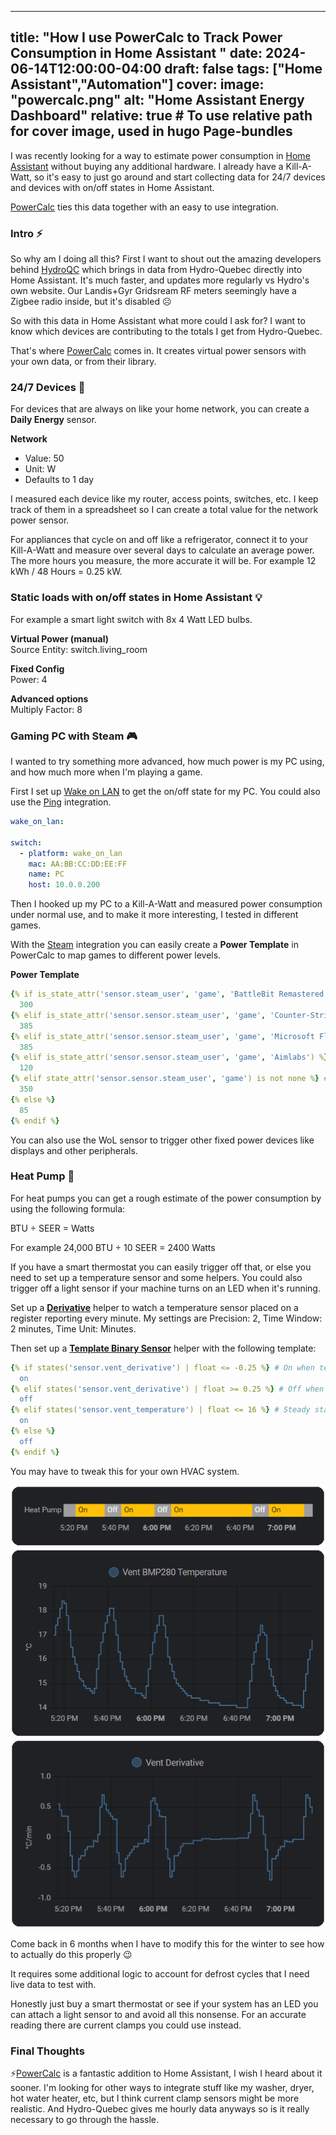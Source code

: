 
---
title: "How I use PowerCalc to Track Power Consumption in Home Assistant "
date: 2024-06-14T12:00:00-04:00
draft: false
tags: ["Home Assistant","Automation"]
cover:
    image: "powercalc.png"
    alt: "Home Assistant Energy Dashboard"
    relative: true # To use relative path for cover image, used in hugo Page-bundles
---

I was recently looking for a way to estimate power consumption in [Home Assistant](https://www.home-assistant.io/docs/energy/) without buying any additional hardware. I already have a Kill-A-Watt, so it's easy to just go around and start collecting data for 24/7 devices and devices with on/off states in Home Assistant.

[PowerCalc](https://github.com/bramstroker/homeassistant-powercalc) ties this data together with an easy to use integration.

### Intro ⚡

So why am I doing all this? First I want to shout out the amazing developers behind [HydroQC](https://hydroqc.ca/en/) which brings in data from Hydro-Quebec directly into Home Assistant. It's much faster, and updates more regularly vs Hydro's own website. Our Landis+Gyr Gridsream RF meters seemingly have a Zigbee radio inside, but it's disabled ☹️

So with this data in Home Assistant what more could I ask for? I want to know which devices are contributing to the totals I get from Hydro-Quebec. 

That's where [PowerCalc](https://github.com/bramstroker/homeassistant-powercalc) comes in. It creates virtual power sensors with your own data, or from their library.

### 24/7 Devices 🔌

For devices that are always on like your home network, you can create a **Daily Energy** sensor. 

**Network**
- Value: 50
- Unit: W
- Defaults to 1 day

I measured each device like my router, access points, switches, etc. I keep track of them in a spreadsheet so I can create a total value for the network power sensor.

For appliances that cycle on and off like a refrigerator, connect it to your Kill-A-Watt and measure over several days to calculate an average power. The more hours you measure, the more accurate it will be. For example 12 kWh / 48 Hours = 0.25 kW.

### Static loads with on/off states in Home Assistant 💡

For example a smart light switch with 8x 4 Watt LED bulbs.

**Virtual Power (manual)**\
Source Entity: switch.living_room

**Fixed Config**\
Power: 4

**Advanced options**\
Multiply Factor: 8

### Gaming PC with Steam 🎮

I wanted to try something more advanced, how much power is my PC using, and how much more when I'm playing a game.

First I set up [Wake on LAN](https://www.home-assistant.io/integrations/wake_on_lan/) to get the on/off state for my PC. You could also use the [Ping](https://www.home-assistant.io/integrations/ping/) integration.

```yaml
wake_on_lan:

switch:
  - platform: wake_on_lan
    mac: AA:BB:CC:DD:EE:FF
    name: PC
    host: 10.0.0.200
```

Then I hooked up my PC to a Kill-A-Watt and measured power consumption under normal use, and to make it more interesting, I tested in different games. 

With the [Steam](https://www.home-assistant.io/integrations/steam_online/) integration you can easily create a **Power Template** in PowerCalc to map games to different power levels.

**Power Template**

```yaml
{% if is_state_attr('sensor.steam_user', 'game', 'BattleBit Remastered') %}
  300
{% elif is_state_attr('sensor.sensor.steam_user', 'game', 'Counter-Strike 2') %}
  385
{% elif is_state_attr('sensor.sensor.steam_user', 'game', 'Microsoft Flight Simulator') %}
  385
{% elif is_state_attr('sensor.sensor.steam_user', 'game', 'Aimlabs') %}
  120
{% elif state_attr('sensor.sensor.steam_user', 'game') is not none %} # All other games
  350
{% else %}
  85
{% endif %}
```

You can also use the WoL sensor to trigger other fixed power devices like displays and other peripherals.

### Heat Pump 🥶

For heat pumps you can get a rough estimate of the power consumption by using the following formula:

BTU ÷ SEER = Watts

For example 24,000 BTU ÷ 10 SEER = 2400 Watts

If you have a smart thermostat you can easily trigger off that, or else you need to set up a temperature sensor and some helpers. You could also trigger off a light sensor if your machine turns on an LED when it's running.

Set up a [**Derivative**](https://www.home-assistant.io/integrations/derivative/) helper to watch a temperature sensor placed on a register reporting every minute. My settings are Precision: 2, Time Window: 2 minutes, Time Unit: Minutes.

Then set up a [**Template Binary Sensor**](https://www.home-assistant.io/integrations/template/) helper with the following template:

```yaml
{% if states('sensor.vent_derivative') | float <= -0.25 %} # On when temp drops -0.25 C / minute
  on
{% elif states('sensor.vent_derivative') | float >= 0.25 %} # Off when temp increases 0.25 C / minute
  off
{% elif states('sensor.vent_temperature') | float <= 16 %} # Steady state, hold on
  on
{% else %} 
  off
{% endif %}
```

You may have to tweak this for your own HVAC system. 

![Vent Sensors](vent.png)

Come back in 6 months when I have to modify this for the winter to see how to actually do this properly 😉

It requires some additional logic to account for defrost cycles that I need live data to test with.

Honestly just buy a smart thermostat or see if your system has an LED you can attach a light sensor to and avoid all this nonsense. For an accurate reading there are current clamps you could use instead. 

### Final Thoughts

⚡[PowerCalc](https://github.com/bramstroker/homeassistant-powercalc) is a fantastic addition to Home Assistant, I wish I heard about it sooner. I'm looking for other ways to integrate stuff like my washer, dryer, hot water heater, etc, but I think current clamp sensors might be more realistic. And Hydro-Quebec gives me hourly data anyways so is it really necessary to go through the hassle.